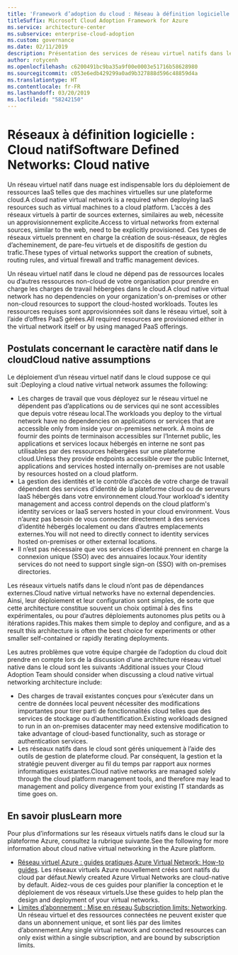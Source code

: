 ```yaml
---
title: 'Framework d’adoption du cloud : Réseau à définition logicielle – Natif dans le cloud'
titleSuffix: Microsoft Cloud Adoption Framework for Azure
ms.service: architecture-center
ms.subservice: enterprise-cloud-adoption
ms.custom: governance
ms.date: 02/11/2019
description: Présentation des services de réseau virtuel natifs dans le cloud
author: rotycenh
ms.openlocfilehash: c6200491bc9ba35a9f00e0003e51716b58628980
ms.sourcegitcommit: c053e6edb429299a0ad9b327888d596c48859d4a
ms.translationtype: HT
ms.contentlocale: fr-FR
ms.lasthandoff: 03/20/2019
ms.locfileid: "58242150"
---
```

# <a name="software-defined-networks-cloud-native"></a><span data-ttu-id="fb2c4-103">Réseaux à définition logicielle : Cloud natif</span><span class="sxs-lookup"><span data-stu-id="fb2c4-103">Software Defined Networks: Cloud native</span></span>

<span data-ttu-id="fb2c4-104">Un réseau virtuel natif dans nuage est indispensable lors du déploiement de ressources IaaS telles que des machines virtuelles sur une plateforme cloud.</span><span class="sxs-lookup"><span data-stu-id="fb2c4-104">A cloud native virtual network is a required when deploying IaaS resources such as virtual machines to a cloud platform.</span></span> <span data-ttu-id="fb2c4-105">L’accès à des réseaux virtuels à partir de sources externes, similaires au web, nécessite un approvisionnement explicite.</span><span class="sxs-lookup"><span data-stu-id="fb2c4-105">Access to virtual networks from external sources, similar to the web, need to be explicitly provisioned.</span></span> <span data-ttu-id="fb2c4-106">Ces types de réseaux virtuels prennent en charge la création de sous-réseaux, de règles d’acheminement, de pare-feu virtuels et de dispositifs de gestion du trafic.</span><span class="sxs-lookup"><span data-stu-id="fb2c4-106">These types of virtual networks support the creation of subnets, routing rules, and virtual firewall and traffic management devices.</span></span>

<span data-ttu-id="fb2c4-107">Un réseau virtuel natif dans le cloud ne dépend pas de ressources locales ou d’autres ressources non-cloud de votre organisation pour prendre en charge les charges de travail hébergées dans le cloud.</span><span class="sxs-lookup"><span data-stu-id="fb2c4-107">A cloud native virtual network has no dependencies on your organization's on-premises or other non-cloud resources to support the cloud-hosted workloads.</span></span> <span data-ttu-id="fb2c4-108">Toutes les ressources requises sont approvisionnées soit dans le réseau virtuel, soit à l’aide d’offres PaaS gérées.</span><span class="sxs-lookup"><span data-stu-id="fb2c4-108">All required resources are provisioned either in the virtual network itself or by using managed PaaS offerings.</span></span>

## <a name="cloud-native-assumptions"></a><span data-ttu-id="fb2c4-109">Postulats concernant le caractère natif dans le cloud</span><span class="sxs-lookup"><span data-stu-id="fb2c4-109">Cloud native assumptions</span></span>

<span data-ttu-id="fb2c4-110">Le déploiement d’un réseau virtuel natif dans le cloud suppose ce qui suit :</span><span class="sxs-lookup"><span data-stu-id="fb2c4-110">Deploying a cloud native virtual network assumes the following:</span></span>

- <span data-ttu-id="fb2c4-111">Les charges de travail que vous déployez sur le réseau virtuel ne dépendent pas d’applications ou de services qui ne sont accessibles que depuis votre réseau local.</span><span class="sxs-lookup"><span data-stu-id="fb2c4-111">The workloads you deploy to the virtual network have no dependencies on applications or services that are accessible only from inside your on-premises network.</span></span> <span data-ttu-id="fb2c4-112">À moins de fournir des points de terminaison accessibles sur l’Internet public, les applications et services locaux hébergés en interne ne sont pas utilisables par des ressources hébergées sur une plateforme cloud.</span><span class="sxs-lookup"><span data-stu-id="fb2c4-112">Unless they provide endpoints accessible over the public Internet, applications and services hosted internally on-premises are not usable by resources hosted on a cloud platform.</span></span>
- <span data-ttu-id="fb2c4-113">La gestion des identités et le contrôle d’accès de votre charge de travail dépendent des services d’identité de la plateforme cloud ou de serveurs IaaS hébergés dans votre environnement cloud.</span><span class="sxs-lookup"><span data-stu-id="fb2c4-113">Your workload's identity management and access control depends on the cloud platform's identity services or IaaS servers hosted in your cloud environment.</span></span> <span data-ttu-id="fb2c4-114">Vous n’aurez pas besoin de vous connecter directement à des services d’identité hébergés localement ou dans d’autres emplacements externes.</span><span class="sxs-lookup"><span data-stu-id="fb2c4-114">You will not need to directly connect to identity services hosted on-premises or other external locations.</span></span>
- <span data-ttu-id="fb2c4-115">Il n’est pas nécessaire que vos services d’identité prennent en charge la connexion unique (SSO) avec des annuaires locaux.</span><span class="sxs-lookup"><span data-stu-id="fb2c4-115">Your identity services do not need to support single sign-on (SSO) with on-premises directories.</span></span>

<span data-ttu-id="fb2c4-116">Les réseaux virtuels natifs dans le cloud n’ont pas de dépendances externes.</span><span class="sxs-lookup"><span data-stu-id="fb2c4-116">Cloud native virtual networks have no external dependencies.</span></span> <span data-ttu-id="fb2c4-117">Ainsi, leur déploiement et leur configuration sont simples, de sorte que cette architecture constitue souvent un choix optimal à des fins expérimentales, ou pour d’autres déploiements autonomes plus petits ou à itérations rapides.</span><span class="sxs-lookup"><span data-stu-id="fb2c4-117">This makes them simple to deploy and configure, and as a result this architecture is often the best choice for experiments or other smaller self-contained or rapidly iterating deployments.</span></span>

<span data-ttu-id="fb2c4-118">Les autres problèmes que votre équipe chargée de l’adoption du cloud doit prendre en compte lors de la discussion d’une architecture réseau virtuel native dans le cloud sont les suivants :</span><span class="sxs-lookup"><span data-stu-id="fb2c4-118">Additional issues your Cloud Adoption Team should consider when discussing a cloud native virtual networking architecture include:</span></span>

- <span data-ttu-id="fb2c4-119">Des charges de travail existantes conçues pour s’exécuter dans un centre de données local peuvent nécessiter des modifications importantes pour tirer parti de fonctionnalités cloud telles que des services de stockage ou d’authentification.</span><span class="sxs-lookup"><span data-stu-id="fb2c4-119">Existing workloads designed to run in an on-premises datacenter may need extensive modification to take advantage of cloud-based functionality, such as storage or authentication services.</span></span>
- <span data-ttu-id="fb2c4-120">Les réseaux natifs dans le cloud sont gérés uniquement à l’aide des outils de gestion de plateforme cloud. Par conséquent, la gestion et la stratégie peuvent diverger au fil du temps par rapport aux normes informatiques existantes.</span><span class="sxs-lookup"><span data-stu-id="fb2c4-120">Cloud native networks are managed solely through the cloud platform management tools, and therefore may lead to management and policy divergence from your existing IT standards as time goes on.</span></span>

## <a name="learn-more"></a><span data-ttu-id="fb2c4-121">En savoir plus</span><span class="sxs-lookup"><span data-stu-id="fb2c4-121">Learn more</span></span>

<span data-ttu-id="fb2c4-122">Pour plus d’informations sur les réseaux virtuels natifs dans le cloud sur la plateforme Azure, consultez la rubrique suivante.</span><span class="sxs-lookup"><span data-stu-id="fb2c4-122">See the following for more information about cloud native virtual networking in the Azure platform.</span></span>

- <span data-ttu-id="fb2c4-123">[Réseau virtuel Azure : guides pratiques](/azure/virtual-network/virtual-network-vnet-plan-design-arm).</span><span class="sxs-lookup"><span data-stu-id="fb2c4-123">[Azure Virtual Network: How-to guides](/azure/virtual-network/virtual-network-vnet-plan-design-arm).</span></span> <span data-ttu-id="fb2c4-124">Les réseaux virtuels Azure nouvellement créés sont natifs du cloud par défaut.</span><span class="sxs-lookup"><span data-stu-id="fb2c4-124">Newly created Azure Virtual Networks are cloud-native by default.</span></span> <span data-ttu-id="fb2c4-125">Aidez-vous de ces guides pour planifier la conception et le déploiement de vos réseaux virtuels.</span><span class="sxs-lookup"><span data-stu-id="fb2c4-125">Use these guides to help plan the design and deployment of your virtual networks.</span></span>
- <span data-ttu-id="fb2c4-126">[Limites d’abonnement : Mise en réseau](/azure/azure-subscription-service-limits?toc=%2fazure%2fvirtual-network%2ftoc.json#networking-limits).</span><span class="sxs-lookup"><span data-stu-id="fb2c4-126">[Subscription limits: Networking](/azure/azure-subscription-service-limits?toc=%2fazure%2fvirtual-network%2ftoc.json#networking-limits).</span></span> <span data-ttu-id="fb2c4-127">Un réseau virtuel et des ressources connectées ne peuvent exister que dans un abonnement unique, et sont liés par des limites d’abonnement.</span><span class="sxs-lookup"><span data-stu-id="fb2c4-127">Any single virtual network and connected resources can only exist within a single subscription, and are bound by subscription limits.</span></span>
